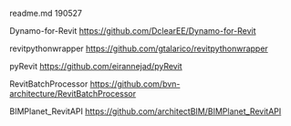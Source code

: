 readme.md
190527

Dynamo-for-Revit
https://github.com/DclearEE/Dynamo-for-Revit

revitpythonwrapper
https://github.com/gtalarico/revitpythonwrapper

pyRevit
https://github.com/eirannejad/pyRevit

RevitBatchProcessor
https://github.com/bvn-architecture/RevitBatchProcessor

BIMPlanet_RevitAPI
https://github.com/architectBIM/BIMPlanet_RevitAPI
